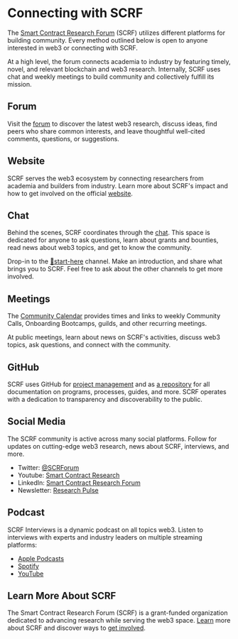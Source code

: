 # Connecting with SCRF

The [Smart Contract Research Forum](https://www.smartcontractresearch.org/) (SCRF) utilizes different platforms for building community. Every method outlined below is open to anyone interested in web3 or connecting with SCRF. 

At a high level, the forum connects academia to industry by featuring timely, novel, and relevant blockchain and web3 research. Internally, SCRF uses chat and weekly meetings to build community and collectively fulfill its mission.

## Forum

Visit the [forum](https://www.smartcontractresearch.org/) to discover the latest web3 research, discuss ideas, find peers who share common interests, and leave thoughtful well-cited comments, questions, or suggestions.

## Website

SCRF serves the web3 ecosystem by connecting researchers from academia and builders from industry. Learn more about SCRF's impact and how to get involved on the official [website](https://www.scrf.io/).

## Chat

Behind the scenes, SCRF coordinates through the [chat](https://discord.com/invite/BPqN5mjzeC). This space is dedicated for anyone to ask questions, learn about grants and bounties, read news about web3 topics, and get to know the community.

Drop-in to the [🏁start-here](https://discordapp.com/channels/784234332617048065/962837574991376494) channel. Make an introduction, and share what brings you to SCRF. Feel free to ask about the other channels to get more involved.

## Meetings

The [Community Calendar](https://calendar.google.com/calendar/u/0/embed?src=null@scrf.io&ctz=America/Los_Angeles) provides times and links to weekly Community Calls, Onboarding Bootcamps, guilds, and other recurring meetings.

At public meetings, learn about news on SCRF's activities, discuss web3 topics, ask questions, and connect with the community.

## GitHub

SCRF uses GitHub for [project management](https://github.com/orgs/smartcontractresearchforum/projects?query=is%3Aopen&type=new) and as [a repository](https://github.com/smartcontractresearchforum/docs) for all documentation on programs, processes, guides, and more. SCRF operates with a dedication to transparency and discoverability to the public.

## Social Media

The SCRF community is active across many social platforms. Follow for updates on cutting-edge web3 research, news about SCRF, interviews, and more.

* Twitter: [@SCRForum](https://twitter.com/SCRForum)
* Youtube: [Smart Contract Research](https://www.youtube.com/channel/UCSA8Xu-rCemVuoBG2s449UQ)
* LinkedIn: [Smart Contract Research Forum](https://www.linkedin.com/company/smart-contract-research-forum)
* Newsletter: [Research Pulse](https://scrf.substack.com/)

## Podcast

SCRF Interviews is a dynamic podcast on all topics web3. Listen to interviews with experts and industry leaders on multiple streaming platforms:

* [Apple Podcasts](https://podcasts.apple.com/us/podcast/scrf-interviews/id1604680971)
* [Spotify](https://www.google.com/url?q=https://open.spotify.com/show/4RlyfwE7pSCTHvc5OabEDv&sa=D&source=docs&ust=1659373818148228&usg=AOvVaw1FSPOSY2zhkeRJZ3Hs6pFp)
* [YouTube](https://www.youtube.com/watch?v=5kDKSsNks8w&list=PLM6XYWcweAF0NRLrkdPwryKXZGV3vE2Mx)

## Learn More About SCRF

The Smart Contract Research Forum (SCRF) is a grant-funded organization dedicated to advancing research while serving the web3 space. [Learn](https://github.com/smartcontractresearchforum/docs) more about SCRF and discover ways to [get involved](https://github.com/smartcontractresearchforum/docs/blob/main/en/content_connecting_with_scrf.md).
